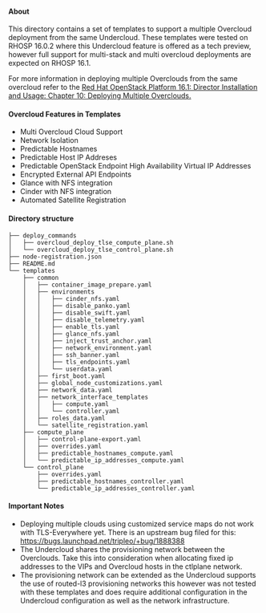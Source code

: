 #### About
This directory contains a set of templates to support a multiple Overcloud 
deployment from the same Undercloud. These templates were tested on RHOSP 16.0.2
where this Undercloud feature is offered as a tech preview, however full support
for multi-stack and multi overcloud deployments are expected on RHOSP 16.1.

For more information in deploying multiple Overclouds from the same overcloud refer
to the [Red Hat OpenStack Platform 16.1: Director Installation and Usage: Chapter 10: Deploying Multiple Overclouds.](https://access.redhat.com/documentation/en-us/red_hat_openstack_platform/16.1/html/director_installation_and_usage/deploying-multiple-overclouds)

#### Overcloud Features in Templates
- Multi Overcloud Cloud Support
- Network Isolation
- Predictable Hostnames
- Predictable Host IP Addreses
- Predictable OpenStack Endpoint High Availability Virtual IP Addresses
- Encrypted External API Endpoints
- Glance with NFS integration
- Cinder with NFS integration
- Automated Satellite Registration 


#### Directory structure
```
├── deploy_commands
│   ├── overcloud_deploy_tlse_compute_plane.sh
│   └── overcloud_deploy_tlse_control_plane.sh
├── node-registration.json
├── README.md
└── templates
    ├── common
    │   ├── container_image_prepare.yaml
    │   ├── environments
    │   │   ├── cinder_nfs.yaml
    │   │   ├── disable_panko.yaml
    │   │   ├── disable_swift.yaml
    │   │   ├── disable_telemetry.yaml
    │   │   ├── enable_tls.yaml
    │   │   ├── glance_nfs.yaml
    │   │   ├── inject_trust_anchor.yaml
    │   │   ├── network_environment.yaml
    │   │   ├── ssh_banner.yaml
    │   │   ├── tls_endpoints.yaml
    │   │   └── userdata.yaml
    │   ├── first_boot.yaml
    │   ├── global_node_customizations.yaml
    │   ├── network_data.yaml
    │   ├── network_interface_templates
    │   │   ├── compute.yaml
    │   │   └── controller.yaml
    │   ├── roles_data.yaml
    │   └── satellite_registration.yaml
    ├── compute_plane
    │   ├── control-plane-export.yaml
    │   ├── overrides.yaml
    │   ├── predictable_hostnames_compute.yaml
    │   └── predictable_ip_addresses_compute.yaml
    └── control_plane
        ├── overrides.yaml
        ├── predictable_hostnames_controller.yaml
        └── predictable_ip_addresses_controller.yaml
```

#### Important Notes
- Deploying multiple clouds using customized service maps do not work with TLS-Everywhere yet.
There is an upstream bug filed for this: https://bugs.launchpad.net/tripleo/+bug/1888388
- The Undercloud shares the provisioning network between the Overclouds. Take this into consideration when allocating
fixed ip addresses to the VIPs and Overcloud hosts in the ctlplane network.
- The provisioning network can be extended  as the Undercloud supports the use of routed-l3 provisioning networks 
this however was not tested with these templates and does require additional configuration in the Undercloud 
configuration as well as the network infrastructure.
